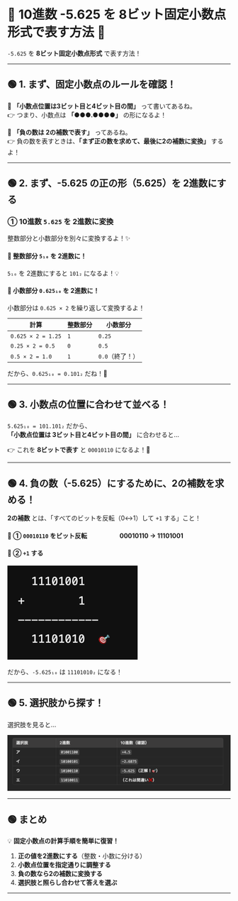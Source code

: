 # 🌟 10進数 -5.625 を 8ビット固定小数点形式で表す方法 🌟

`-5.625` を **8ビット固定小数点形式** で表す方法！

---

## 🟢 1. まず、固定小数点のルールを確認！

🔹 **「小数点位置は3ビット目と4ビット目の間」** って書いてあるね。  
👉 つまり、小数点は **「●●●.●●●●」** の形になるよ！

🔹 **「負の数は 2の補数で表す」** ってあるね。  
👉 負の数を表すときは、**「まず正の数を求めて、最後に2の補数に変換」** するよ！

---

## 🟢 2. まず、-5.625 の正の形（5.625）を 2進数にする

### ① 10進数 `5.625` を 2進数に変換
整数部分と小数部分を別々に変換するよ！✨

#### 🔸 **整数部分 `5₁₀` を 2進数に！**
`5₁₀` を 2進数にすると `101₂` になるよ！💡

#### 🔸 **小数部分 `0.625₁₀` を 2進数に！**
小数部分は `0.625 × 2` を繰り返して変換するよ！

| 計算 | 整数部分 | 小数部分 |
|---|---|---|
| `0.625 × 2 = 1.25` | `1` | `0.25` |
| `0.25 × 2 = 0.5` | `0` | `0.5` |
| `0.5 × 2 = 1.0` | `1` | `0.0`（終了！） |

だから、`0.625₁₀ = 0.101₂` だね！🎉

---

## 🟢 3. 小数点の位置に合わせて並べる！
`5.625₁₀ = 101.101₂` だから、  
**「小数点位置は 3ビット目と4ビット目の間」** に合わせると…


👉 これを **8ビットで表す** と `00010110` になるよ！🎯

---

## 🟢 4. 負の数（-5.625）にするために、2の補数を求める！

**2の補数** とは、「すべてのビットを反転（0↔1）して `+1` する」こと！

#### 🔸 **① `00010110` をビット反転**　　　　　  00010110  →  11101001



#### 🔸 **② `+1` する**　　　　　　　
![alt text](image.png)


だから、`-5.625₁₀` は `11101010₂` になる！

---

## 🟢 5. 選択肢から探す！
選択肢を見ると…

![alt text](image-1.png)

---

## 🟢 まとめ
💡 **固定小数点の計算手順を簡単に復習！**
1. **正の値を2進数にする**（整数・小数に分ける）
2. **小数点位置を指定通りに調整する**
3. **負の数なら2の補数に変換する**
4. **選択肢と照らし合わせて答えを選ぶ**

---


